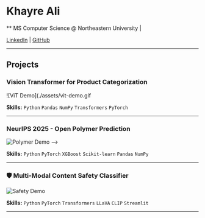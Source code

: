 # Khayre Ali

** MS Computer Science @ Northeastern University |

[LinkedIn](https://linkedin.com/in/khayreali/) | [GitHub](https://github.com/khayreali)

---

## Projects

### Vision Transformer for Product Categorization
![ViT Demo](./assets/vit-demo.gif

**Skills:** `Python` `Pandas` `NumPy` `Transformers` `PyTorch`

---

### NeurIPS 2025 - Open Polymer Prediction
![Polymer Demo](./assets/polymer-demo.gif) -->

**Skills:** `Python` `PyTorch` `XGBoost` `Scikit-learn` `Pandas` `NumPy`

---

### 🛡️ Multi-Modal Content Safety Classifier
![Safety Demo](./assets/safety-demo.gif)

**Skills:** `Python` `PyTorch` `Transformers` `LLaVA` `CLIP` `Streamlit`

---
